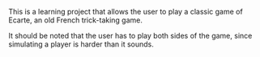 This is a learning project that allows the user to play a classic game of Ecarte, an old French trick-taking game.

It should be noted that the user has to play both sides of the game, since simulating a player is harder than it sounds.
